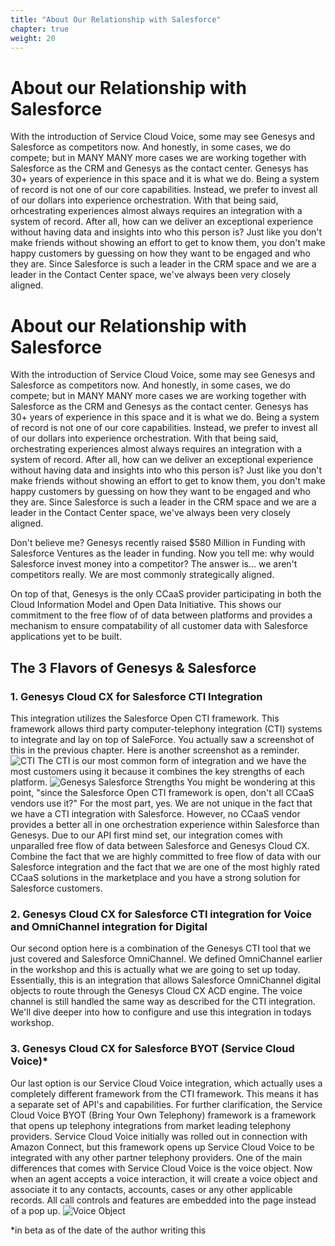 ```yaml
---
title: "About Our Relationship with Salesforce"
chapter: true
weight: 20
---
```


# About our Relationship with Salesforce
With the introduction of Service Cloud Voice, some may see Genesys and Salesforce as competitors now. And honestly, in some cases, we do compete; but in MANY MANY more cases we are working together with Salesforce as the CRM and Genesys as the contact center. Genesys has 30+ years of experience in this space and it is what we do. Being a system of record is not one of our core capabilities. Instead, we prefer to invest all of our dollars into experience orchestration. With that being said, orhcestrating experiences almost always requires an integration with a system of record. After all, how can we deliver an exceptional experience without having data and insights into who this person is? Just like you don't make friends without showing an effort to get to know them, you don't make happy customers by guessing on how they want to be engaged and who they are. Since Salesforce is such a leader in the CRM space and we are a leader in the Contact Center space, we've always been very closely aligned. 

# About our Relationship with Salesforce
With the introduction of Service Cloud Voice, some may see Genesys and Salesforce as competitors now. And honestly, in some cases, we do compete; but in MANY MANY more cases we are working together with Salesforce as the CRM and Genesys as the contact center. Genesys has 30+ years of experience in this space and it is what we do. Being a system of record is not one of our core capabilities. Instead, we prefer to invest all of our dollars into experience orchestration. With that being said, orchestrating experiences almost always requires an integration with a system of record. After all, how can we deliver an exceptional experience without having data and insights into who this person is? Just like you don't make friends without showing an effort to get to know them, you don't make happy customers by guessing on how they want to be engaged and who they are. Since Salesforce is such a leader in the CRM space and we are a leader in the Contact Center space, we've always been very closely aligned. 


Don't believe me? Genesys recently raised $580 Million in Funding with Salesforce Ventures as the leader in funding. Now you tell me: why would Salesforce invest money into a competitor? The answer is... we aren't competitors really. We are most commonly strategically aligned. 

On top of that, Genesys is the only CCaaS provider participating in both the Cloud Information Model and Open Data Initiative. This shows our commitment to the free flow of of data between platforms and provides a mechanism to ensure compatability of all customer data with Salesforce applications yet to be built.

## The 3 Flavors of Genesys & Salesforce
### 1. Genesys Cloud CX for Salesforce CTI Integration

This integration utilizes the Salesforce Open CTI framework. This framework allows third party computer-telephony integration (CTI) systems to integrate and lay on top of SaleForce. You actually saw a screenshot of this in the previous chapter. Here is another screenshot as a reminder.
![CTI](/images/CTI.jpg)
The CTI is our most common form of integration and we have the most customers using it because it combines the key strengths of each platform. 
![Genesys Salesforce Strengths](/images/genesysSalesForceStrengths.jpg)
You might be wondering at this point, "since the Salesforce Open CTI framework is open, don't all CCaaS vendors use it?" For the most part, yes. We are not unique in the fact that we have a CTI integration with Salesforce. However, no CCaaS vendor provides a better all in one orchestration experience within Salesforce than Genesys. Due to our API first mind set, our integration comes with unparalled free flow of data between Salesforce and Genesys Cloud CX. Combine the fact that we are highly committed to free flow of data with our Salesforce integration and the fact that we are one of the most highly rated CCaaS solutions in the marketplace and you have a strong solution for Salesforce customers.

### 2. Genesys Cloud CX for Salesforce CTI integration for Voice and OmniChannel integration for Digital
Our second option here is a combination of the Genesys CTI tool that we just covered and Salesforce OmniChannel. We defined OmniChannel earlier in the workshop and this is actually what we are going to set up today. Essentially, this is an integration that allows Salesforce OmniChannel digital objects to route through the Genesys Cloud CX ACD engine. The voice channel is still handled the same way as described for the CTI integration. We'll dive deeper into how to configure and use this integration in todays workshop. 

### 3. Genesys Cloud CX for Salesforce BYOT (Service Cloud Voice)*
Our last option is our Service Cloud Voice integration, which actually uses a completely different framework from the CTI framework. This means it has a separate set of API's and capabilities. For further clarification, the Service Cloud Voice BYOT (Bring Your Own Telephony) framework is a framework that opens up telephony integrations from market leading telephony providers. Service Cloud Voice initially was rolled out in connection with Amazon Connect, but this framework opens up Service Cloud Voice to be integrated with any other partner telephony providers. One of the main differences that comes with Service Cloud Voice is the voice object. Now when an agent accepts a voice interaction, it will create a voice object and associate it to any contacts, accounts, cases or any other applicable records. All call controls and features are embedded into the page instead of a pop up.
![Voice Object](/images/voiceObject2.jpg)

*in beta as of the date of the author writing this
